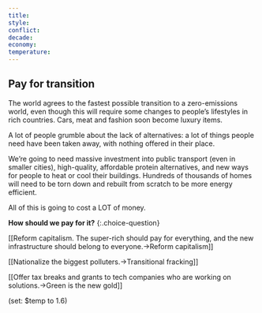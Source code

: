 ```yaml
---
title: 
style: 
conflict: 
decade: 
economy: 
temperature: 
---
```


## Pay for transition


The world agrees to the fastest possible transition to a zero-emissions world, even though this will require some changes to people’s lifestyles in rich countries. Cars, meat and fashion soon become luxury items.

A lot of people grumble about the lack of alternatives: a lot of things people need have been taken away, with nothing offered in their place.

We’re going to need massive investment into public transport (even in smaller cities), high-quality, affordable protein alternatives, and new ways for people to heat or cool their buildings. Hundreds of thousands of homes will need to be torn down and rebuilt from scratch to be more energy efficient.

All of this is going to cost a LOT of money.

**How should we pay for it?**
{:.choice-question}

[[Reform capitalism. The super-rich should pay for everything, and the new infrastructure should belong to everyone.->Reform capitalism]]

[[Nationalize the biggest polluters.->Transitional fracking]]

[[Offer tax breaks and grants to tech companies who are working on solutions.->Green is the new gold]]

(set: $temp to 1.6)
